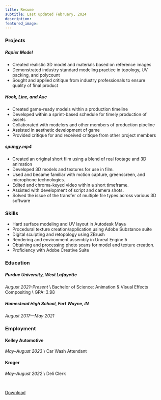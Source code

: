 ```yaml
---
title: Resume
subtitle: Last updated February, 2024
description:
featured_image: 
---
```



### Projects


##### Rapier Model

* Created realistic 3D model and materials based on reference images
* Demonstrated industry standard modeling practice in topology, UV packing, and polycount
* Sought and applied critique from industry professionals to ensure quality of final product


##### Hook, Line, and Axe

* Created game-ready models within a production timeline
* Developed within a sprint-based schedule for timely production of assets
* Collaborated with modelers and other members of production pipeline
* Assisted in aesthetic development of game
* Provided critique for and received critique from other project members


##### spungy.mp4

* Created an original short film using a blend of real footage and 3D animation
* Developed 3D models and textures for use in film.
* Used and became familiar with motion capture, greenscreen, and microphone technologies.
* Edited and chroma-keyed video within a short timeframe.
* Assisted with development of script and camera shots.
* Solved the issue of the transfer of multiple file types across various 3D software




### Skills

* Hard surface modeling and UV layout in Autodesk Maya
* Procedural texture creation/application using Adobe Substance suite
* Digital sculpting and retopology using ZBrush
* Rendering and environment assembly in Unreal Engine 5
* Obtaining and processing photo scans for model and texture creation.
* Proficiency with Adobe Creative Suite 




### Education


##### Purdue University, West Lafayette

*August 2021–Present* \\
Bachelor of Science: Animation & Visual Effects Compositing \\
GPA: 3.98 


##### Homestead High School, Fort Wayne, IN

*August 2017—May 2021*



### Employment


#### Kelley Automotive

*May–August 2023* \\
Car Wash Attendant 


#### Kroger

*May–August 2022* \\
Deli Clerk


<p style="color:white;">.</p>


<a href="https://example.com/" class="button button--large">Download</a>

